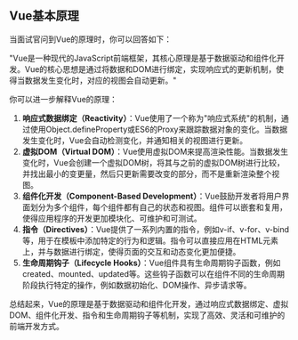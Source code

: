 ## Vue基本原理

当面试官问到Vue的原理时，你可以回答如下：

"Vue是一种现代的JavaScript前端框架，其核心原理是基于数据驱动和组件化开发。Vue的核心思想是通过将数据和DOM进行绑定，实现响应式的更新机制，使得当数据发生变化时，对应的视图会自动更新。"

你可以进一步解释Vue的原理：

1. **响应式数据绑定（Reactivity）**：Vue使用了一个称为"响应式系统"的机制，通过使用Object.defineProperty或ES6的Proxy来跟踪数据对象的变化。当数据发生变化时，Vue会自动检测变化，并通知相关的视图进行更新。
2. **虚拟DOM（Virtual DOM）**：Vue使用虚拟DOM来提高渲染性能。当数据发生变化时，Vue会创建一个虚拟DOM树，将其与之前的虚拟DOM树进行比较，并找出最小的变更量，然后只更新需要改变的部分，而不是重新渲染整个视图。
3. **组件化开发（Component-Based Development）**：Vue鼓励开发者将用户界面划分为多个组件，每个组件都有自己的状态和视图。组件可以嵌套和复用，使得应用程序的开发更加模块化、可维护和可测试。
4. **指令（Directives）**：Vue提供了一系列内置的指令，例如v-if、v-for、v-bind等，用于在模板中添加特定的行为和逻辑。指令可以直接应用在HTML元素上，并与数据进行绑定，使得页面的交互和动态变化更加便捷。
5. **生命周期钩子（Lifecycle Hooks）**：Vue组件具有生命周期钩子函数，例如created、mounted、updated等。这些钩子函数可以在组件不同的生命周期阶段执行特定的操作，例如数据初始化、DOM操作、异步请求等。

总结起来，Vue的原理是基于数据驱动和组件化开发，通过响应式数据绑定、虚拟DOM、组件化开发、指令和生命周期钩子等机制，实现了高效、灵活和可维护的前端开发方式。